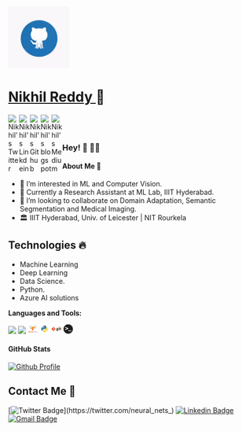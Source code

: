 <img src="https://github.com/nikhilreddybilla28/nikhilreddybilla28/blob/master/githubgif.gif" alt="alt text" width="125" height="125" />


 # <a href="https://www.linkedin.com/in/nikilreddybilla/">Nikhil Reddy </a> 👋
 
 <a href="https://twitter.com/neural_nets_">
  <img align="left" alt="Nikhil's Twitter" width="22px" src="https://cdn.jsdelivr.net/npm/simple-icons@v3/icons/twitter.svg" />
</a>
<a href="https://www.linkedin.com/in/nikilreddybilla/">
  <img align="left" alt="Nikhil's Linkdein" width="22px" src="https://cdn.jsdelivr.net/npm/simple-icons@v3/icons/linkedin.svg" />
</a>
<a href="https://github.com/nikhilreddybilla28">
  <img align="left" alt="Nikhil's Github" width="22px" src="https://cdn.jsdelivr.net/npm/simple-icons@v3/icons/github.svg" />
</a>
<a href="https://imultiarmedbandit.blogspot.com/">
  <img align="left" alt="Nikhil's blogspot" width="22px" src="https://cdn.jsdelivr.net/npm/simple-icons@v3/icons/blogger.svg" />
</a>
<a href="https://medium.com/@icrypto1">
  <img align="left" alt="Nikhil's Medium" width="22px" src="https://cdn.jsdelivr.net/npm/simple-icons@v3/icons/medium.svg" />
</a>

<br/>
<br/>

### Hey! 👋 🧑‍🚀
#### About Me 🚀
- 👀 I’m interested in ML and Computer Vision.
- 🌱 Currently a Research Assistant at ML Lab, IIIT Hyderabad.
- 💞️ I’m looking to collaborate on Domain Adaptation, Semantic Segmentation and Medical Imaging.
- 🏛️ IIIT Hyderabad, Univ. of Leicester | NIT Rourkela



## Technologies :fire:
- Machine Learning
- Deep Learning
- Data Science.
- Python.
- Azure AI solutions


**Languages and Tools:**  

<code><img height="20" src="https://pytorch.org/assets/images/pytorch-logo.png"></code>
<code><img height="20" src="https://docs.fast.ai/images/company_logo.png"></code>
<code><img height="20" src="https://raw.githubusercontent.com/github/explore/80688e429a7d4ef2fca1e82350fe8e3517d3494d/topics/tensorflow/tensorflow.png"></code>
<code><img height="20" src="https://raw.githubusercontent.com/github/explore/80688e429a7d4ef2fca1e82350fe8e3517d3494d/topics/python/python.png"></code>
<code><img height="20" src="https://raw.githubusercontent.com/github/explore/80688e429a7d4ef2fca1e82350fe8e3517d3494d/topics/git/git.png"></code>
<code><img height="20" src="https://raw.githubusercontent.com/github/explore/80688e429a7d4ef2fca1e82350fe8e3517d3494d/topics/terminal/terminal.png"></code>


#### GitHub Stats
<!-- https://badges.pufler.dev/repos/{naagar} -->

[![Github Profile](https://github-readme-stats.vercel.app/api?username=nikhilreddybilla28&&hide=stars&show_icons=true&hide_title=true&hide_border=true)](https://github.com/nikhilreddybilla28)


##  Contact Me :speech_balloon:
[![Twitter Badge](https://img.shields.io/badge/-@Nikhil-1ca0f1?style=flat-square&labelColor=1ca0f1&logo=twitter&logoColor=white&link=https://twitter.com/neural_nets_)](https://twitter.com/neural_nets_) [![Linkedin Badge](https://img.shields.io/badge/-Nikhil-blue?style=flat-square&logo=Linkedin&logoColor=white&link=https://www.linkedin.com/in/nikilreddybilla/)](https://www.linkedin.com/in/nikilreddybilla/) [![Gmail Badge](https://img.shields.io/badge/-nikilreddybilla28@gmail.com-c14438?style=flat-square&logo=Gmail&logoColor=white&link=mailto:nikilreddybilla28@gmail.com)](mailto:nikilreddybilla28@gmail.com) 



<div align="center">


</div>
